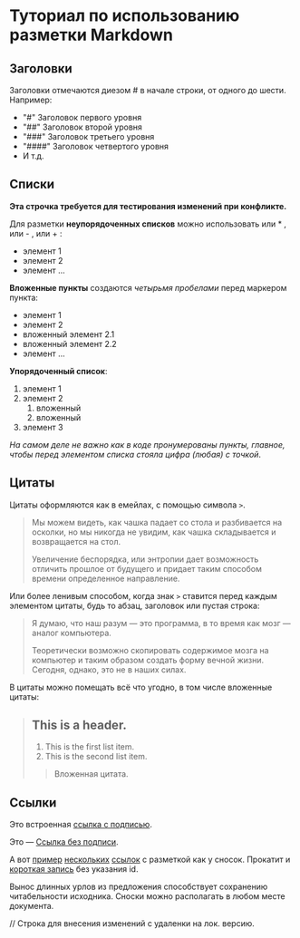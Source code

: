 # Туториал по использованию разметки Markdown
## Заголовки
Заголовки отмечаются диезом # в начале строки, от одного до шести. Например:

* "#" Заголовок первого уровня
* "##" Заголовок второй уровня
* "###" Заголовок третьего уровня
* "####" Заголовок четвертого уровня
* И т.д.

## Списки
**Эта строчка требуется для тестирования изменений при конфликте.**

Для разметки **неупорядоченных списков** можно использовать или * , или - , или + :
- элемент 1
- элемент 2
- элемент ...

**Вложенные пункты** создаются *четырьмя пробелами* перед
маркером пункта:
* элемент 1
* элемент 2
 * вложенный элемент 2.1
 * вложенный элемент 2.2
* элемент ...

**Упорядоченный список**:
1. элемент 1
2. элемент 2
   1. вложенный
   2. вложенный
3. элемент 3

*На самом деле не важно как в коде пронумерованы пункты,
главное, чтобы перед элементом списка стояла цифра
(любая) с точкой*.

## Цитаты
Цитаты оформляются как в емейлах, с помощью символа `>`.
> Мы можем видеть, как чашка падает со стола и 
> разбивается на осколки, но мы никогда не увидим, как 
> чашка складывается и возвращается на стол. 
> 
> Увеличение беспорядка, или энтропии дает возможность 
> отличить прошлое от будущего и придает таким способом 
> времени определенное направление.

Или более ленивым способом, когда знак `>` ставится
перед каждым элементом цитаты, будь то абзац, заголовок
или пустая строка:
> Я думаю, что наш разум — это программа, в то время как мозг — аналог компьютера. 
>
> Теоретически возможно скопировать содержимое мозга на компьютер и таким образом создать форму вечной жизни. Сегодня, однако, это не в наших силах.

В цитаты можно помещать всё что угодно, в том числе
вложенные цитаты:
> ## This is a header.
>
> 1. This is the first list item.
> 2. This is the second list item.
>
> > Вложенная цитата.

## Ссылки
Это встроенная [ссылка с подписью](https://bbf.ru/quotes/?author=38614 "Цитаты Стивена Хокинга"). 

Это — [Ссылка без подписи](https://bbf.ru/quotes/?author=38614).

А вот [пример][1] [нескольких][2] [ссылок][id] с
разметкой как у сносок. Прокатит и [короткая запись][]
без указания id.

[1]: http://example.com/ "Тайтл для примера"
[2]: http://example.com/some
[id]: http://example.com/links (Тайтл для примера)
[короткая запись]: http://example.com/short

Вынос длинных урлов из предложения способствует
сохранению читабельности исходника. Сноски можно
располагать в любом месте документа.

// Строка для внесения изменений с удаленки на лок. версию.
